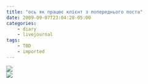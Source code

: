 ```yaml
---
title: "ось як працює клієнт з попереднього поста"
date: 2009-09-07T23:04:28-05:00
categories:
    - diary
    - livejournal
tags:
    - TBD
    - imported
---
```


[![](http://s60.radikal.ru/i168/0909/2b/30b61f649b57t.jpg)](http://s60.radikal.ru/i168/0909/2b/30b61f649b57.png)   
[![](http://s43.radikal.ru/i100/0909/ec/01fa3d8be379t.jpg)](http://s43.radikal.ru/i100/0909/ec/01fa3d8be379.png)